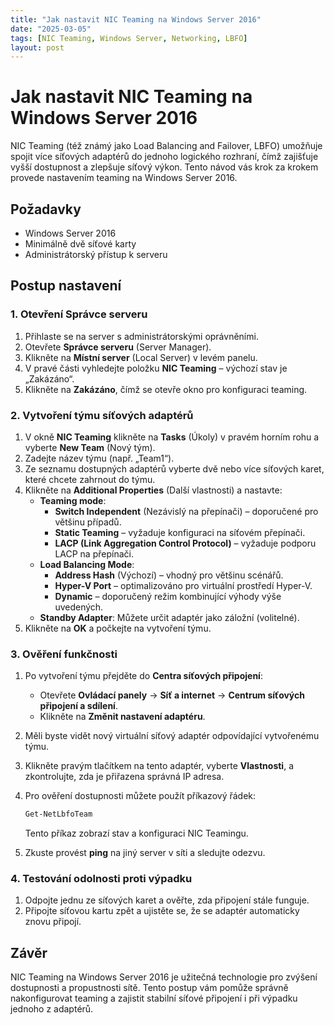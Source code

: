 ```yaml
---
title: "Jak nastavit NIC Teaming na Windows Server 2016"
date: "2025-03-05"
tags: [NIC Teaming, Windows Server, Networking, LBFO]
layout: post
---
```


# Jak nastavit NIC Teaming na Windows Server 2016

NIC Teaming (též známý jako Load Balancing and Failover, LBFO) umožňuje spojit více síťových adaptérů do jednoho logického rozhraní, čímž zajišťuje vyšší dostupnost a zlepšuje síťový výkon. Tento návod vás krok za krokem provede nastavením teaming na Windows Server 2016.

## Požadavky

- Windows Server 2016
- Minimálně dvě síťové karty
- Administrátorský přístup k serveru

## Postup nastavení

### 1. Otevření Správce serveru

1. Přihlaste se na server s administrátorskými oprávněními.
2. Otevřete **Správce serveru** (Server Manager).
3. Klikněte na **Místní server** (Local Server) v levém panelu.
4. V pravé části vyhledejte položku **NIC Teaming** – výchozí stav je „Zakázáno“.
5. Klikněte na **Zakázáno**, čímž se otevře okno pro konfiguraci teaming.

### 2. Vytvoření týmu síťových adaptérů

1. V okně **NIC Teaming** klikněte na **Tasks** (Úkoly) v pravém horním rohu a vyberte **New Team** (Nový tým).
2. Zadejte název týmu (např. „Team1“).
3. Ze seznamu dostupných adaptérů vyberte dvě nebo více síťových karet, které chcete zahrnout do týmu.
4. Klikněte na **Additional Properties** (Další vlastnosti) a nastavte:
   - **Teaming mode**: 
     - **Switch Independent** (Nezávislý na přepínači) – doporučené pro většinu případů.
     - **Static Teaming** – vyžaduje konfiguraci na síťovém přepínači.
     - **LACP (Link Aggregation Control Protocol)** – vyžaduje podporu LACP na přepínači.
   - **Load Balancing Mode**:
     - **Address Hash** (Výchozí) – vhodný pro většinu scénářů.
     - **Hyper-V Port** – optimalizováno pro virtuální prostředí Hyper-V.
     - **Dynamic** – doporučený režim kombinující výhody výše uvedených.
   - **Standby Adapter**: Můžete určit adaptér jako záložní (volitelné).
5. Klikněte na **OK** a počkejte na vytvoření týmu.

### 3. Ověření funkčnosti

1. Po vytvoření týmu přejděte do **Centra síťových připojení**:
   - Otevřete **Ovládací panely** → **Síť a internet** → **Centrum síťových připojení a sdílení**.
   - Klikněte na **Změnit nastavení adaptéru**.
2. Měli byste vidět nový virtuální síťový adaptér odpovídající vytvořenému týmu.
3. Klikněte pravým tlačítkem na tento adaptér, vyberte **Vlastnosti**, a zkontrolujte, zda je přiřazena správná IP adresa.
4. Pro ověření dostupnosti můžete použít příkazový řádek:

   ```powershell
   Get-NetLbfoTeam
   ```

   Tento příkaz zobrazí stav a konfiguraci NIC Teamingu.
5. Zkuste provést **ping** na jiný server v síti a sledujte odezvu.

### 4. Testování odolnosti proti výpadku

1. Odpojte jednu ze síťových karet a ověřte, zda připojení stále funguje.
2. Připojte síťovou kartu zpět a ujistěte se, že se adaptér automaticky znovu připojí.

## Závěr

NIC Teaming na Windows Server 2016 je užitečná technologie pro zvýšení dostupnosti a propustnosti sítě. Tento postup vám pomůže správně nakonfigurovat teaming a zajistit stabilní síťové připojení i při výpadku jednoho z adaptérů.

